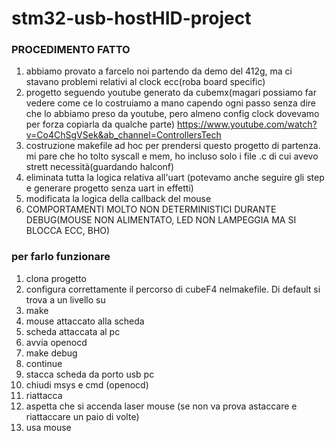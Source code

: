 # stm32-usb-hostHID-project


### **PROCEDIMENTO FATTO**

1. abbiamo provato a farcelo noi partendo da demo del 412g, ma ci stavano problemi relativi al clock ecc(roba board specific)
2. progetto seguendo youtube generato da cubemx(magari possiamo far vedere come ce lo costruiamo a mano capendo ogni passo senza dire che lo abbiamo preso da youtube, pero almeno config clock dovevamo per forza copiarla da qualche parte)
		https://www.youtube.com/watch?v=Co4ChSgVSek&ab_channel=ControllersTech
3. costruzione makefile ad hoc per prendersi questo progetto di partenza. mi pare che ho tolto syscall e mem, ho incluso solo i file .c di cui avevo strett necessità(guardando halconf)
4. eliminata tutta la logica relativa all'uart (potevamo anche seguire gli step e generare progetto senza uart in effetti)
5. modificata la logica della callback del mouse 
6. COMPORTAMENTI MOLTO NON DETERMINISTICI DURANTE DEBUG(MOUSE NON ALIMENTATO, LED NON LAMPEGGIA MA SI BLOCCA ECC, BHO)
	
	
	
	
### **per farlo funzionare**
	
1. clona progetto
2. configura correttamente il percorso di cubeF4 nelmakefile. Di default si trova a un livello su
3. make 
4. mouse attaccato alla scheda
5. scheda attaccata al pc 
6. avvia openocd 
7. make debug
8. continue
9. stacca scheda da porto usb pc 
10. chiudi msys e cmd (openocd)
11. riattacca
12. aspetta che si accenda laser mouse (se non va prova astaccare e riattaccare un paio di volte)
13. usa mouse 






	
